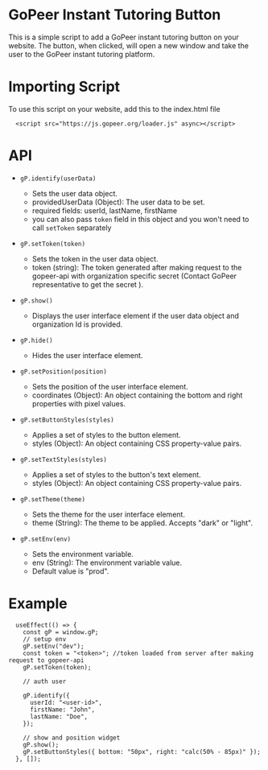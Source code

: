 # GoPeer Instant Tutoring Button

This is a simple script to add a GoPeer instant tutoring button on your website. The button, when clicked, will open a new window and take the user to the GoPeer instant tutoring platform.

# Importing Script

To use this script on your website, add this to the index.html file

```
  <script src="https://js.gopeer.org/loader.js" async></script>
```

# API

- `gP.identify(userData)`

  - Sets the user data object.
  - providedUserData (Object): The user data to be set.
  - required fields: userId, lastName, firstName
  - you can also pass `token` field in this object and you won't need to call `setToken` separately

- `gP.setToken(token)`

  - Sets the token in the user data object.
  - token (string): The token generated after making request to the gopeer-api with organization specific secret (Contact GoPeer representative to get the secret ).

- `gP.show()`

  - Displays the user interface element if the user data object and organization Id is provided.

- `gP.hide()`

  - Hides the user interface element.

- `gP.setPosition(position)`

  - Sets the position of the user interface element.
  - coordinates (Object): An object containing the bottom and right properties with pixel values.

- `gP.setButtonStyles(styles)`

  - Applies a set of styles to the button element.
  - styles (Object): An object containing CSS property-value pairs.

- `gP.setTextStyles(styles)`

  - Applies a set of styles to the button's text element.
  - styles (Object): An object containing CSS property-value pairs.

- `gP.setTheme(theme)`

  - Sets the theme for the user interface element.
  - theme (String): The theme to be applied. Accepts "dark" or "light".

- `gP.setEnv(env)`
  - Sets the environment variable.
  - env (String): The environment variable value.
  - Default value is "prod".

# Example

```
  useEffect(() => {
    const gP = window.gP;
    // setup env
    gP.setEnv("dev");
    const token = "<token>"; //token loaded from server after making request to gopeer-api
    gP.setToken(token);

    // auth user

    gP.identify({
      userId: "<user-id>",
      firstName: "John",
      lastName: "Doe",
    });

    // show and position widget
    gP.show();
    gP.setButtonStyles({ bottom: "50px", right: "calc(50% - 85px)" });
  }, []);
```
